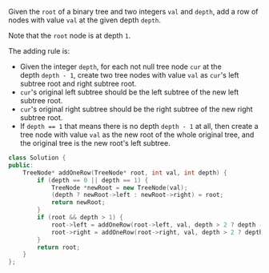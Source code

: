 Given the `root` of a binary tree and two integers `val` and `depth`, add a row of nodes with value `val` at the given depth `depth`.

Note that the `root` node is at depth `1`.

The adding rule is:

- Given the integer `depth`, for each not null tree node `cur` at the depth `depth - 1`, create two tree nodes with value `val` as `cur`'s left subtree root and right subtree root.
- `cur`'s original left subtree should be the left subtree of the new left subtree root.
- `cur`'s original right subtree should be the right subtree of the new right subtree root.
- If `depth == 1` that means there is no depth `depth - 1` at all, then create a tree node with value `val` as the new root of the whole original tree, and the original tree is the new root's left subtree.

```cpp
class Solution {
public:
    TreeNode* addOneRow(TreeNode* root, int val, int depth) {
        if (depth == 0 || depth == 1) {
            TreeNode *newRoot = new TreeNode(val);
            (depth ? newRoot->left : newRoot->right) = root;
            return newRoot;
        }
        if (root && depth > 1) {
            root->left = addOneRow(root->left, val, depth > 2 ? depth - 1 : 1);
            root->right = addOneRow(root->right, val, depth > 2 ? depth - 1 : 0);
        }
        return root;
    }
};
```